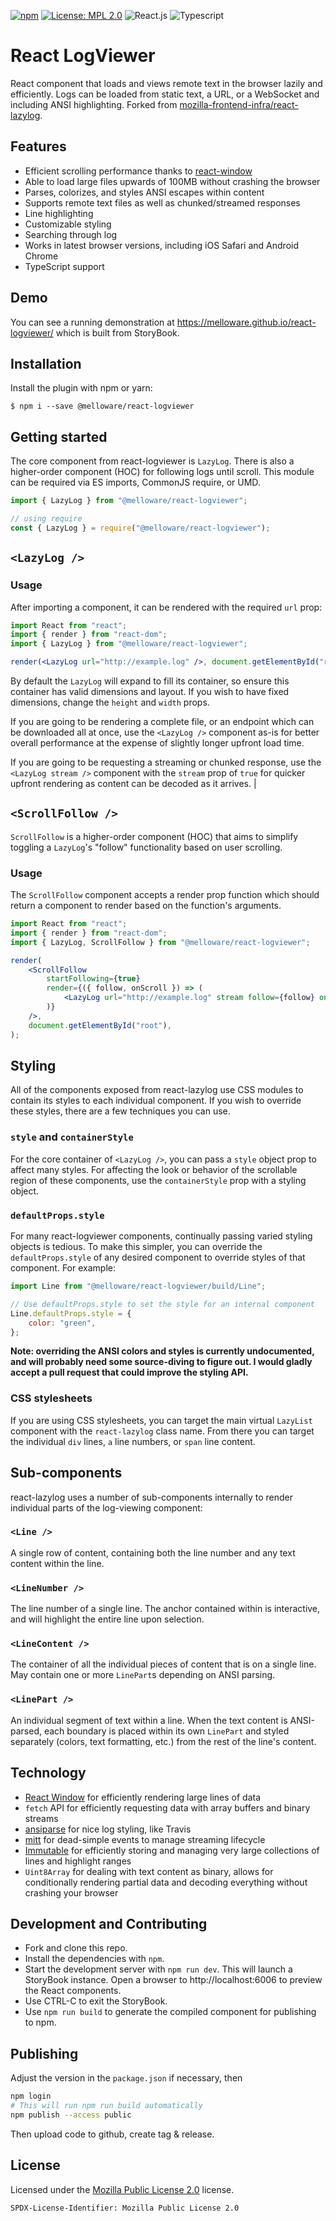 [![npm](https://img.shields.io/npm/v/%40melloware%2Freact-logviewer?style=for-the-badge&color=green)](https://www.npmjs.com/package/@melloware/react-logviewer)
[![License: MPL 2.0](https://img.shields.io/badge/License-MPL_2.0-yellow.svg?style=for-the-badge)](https://opensource.org/licenses/MPL-2.0)
![React.js](https://img.shields.io/badge/react-%2320232a.svg?style=for-the-badge&logo=react&logoColor=%2361DAFB)
![Typescript](https://img.shields.io/badge/typescript-%23323330.svg?style=for-the-badge&logo=typescript&logoColor=%23F7DF1E) 

# React LogViewer

React component that loads and views remote text in the browser lazily and efficiently. Logs can be loaded from static text, a URL, or a WebSocket and including ANSI highlighting.
Forked from [mozilla-frontend-infra/react-lazylog](https://github.com/mozilla-frontend-infra/react-lazylog).

## Features

-   Efficient scrolling performance thanks to [react-window](https://github.com/bvaughn/react-window)
-   Able to load large files upwards of 100MB without crashing the browser
-   Parses, colorizes, and styles ANSI escapes within content
-   Supports remote text files as well as chunked/streamed responses
-   Line highlighting
-   Customizable styling
-   Searching through log
-   Works in latest browser versions, including iOS Safari and Android Chrome
-   TypeScript support

## Demo

You can see a running demonstration at https://melloware.github.io/react-logviewer/ which is built from StoryBook.

## Installation

Install the plugin with npm or yarn:

```shell
$ npm i --save @melloware/react-logviewer
```

## Getting started

The core component from react-logviewer is `LazyLog`. There is also a higher-order component (HOC) for
following logs until scroll. This module can be required via ES imports, CommonJS require, or UMD.

```js
import { LazyLog } from "@melloware/react-logviewer";

// using require
const { LazyLog } = require("@melloware/react-logviewer");
```

## `<LazyLog />`

### Usage

After importing a component, it can be rendered with the required `url` prop:

```jsx
import React from "react";
import { render } from "react-dom";
import { LazyLog } from "@melloware/react-logviewer";

render(<LazyLog url="http://example.log" />, document.getElementById("root"));
```

By default the `LazyLog` will expand to fill its container, so ensure this container has valid dimensions and layout.
If you wish to have fixed dimensions, change the `height` and `width` props.

If you are going to be rendering a complete file, or an endpoint which can be downloaded all at once, use the
`<LazyLog />` component as-is for better overall performance at the expense of slightly longer upfront load time.

If you are going to be requesting a streaming or chunked response, use the `<LazyLog stream />` component with the
`stream` prop of `true` for quicker upfront rendering as content can be decoded as it arrives.                                                                                                                     |

## `<ScrollFollow />`

`ScrollFollow` is a higher-order component (HOC) that aims to simplify toggling a `LazyLog`'s
"follow" functionality based on user scrolling.

### Usage

The `ScrollFollow` component accepts a render prop function which should return a component to render based on the
function's arguments.

```jsx
import React from "react";
import { render } from "react-dom";
import { LazyLog, ScrollFollow } from "@melloware/react-logviewer";

render(
    <ScrollFollow
        startFollowing={true}
        render={({ follow, onScroll }) => (
            <LazyLog url="http://example.log" stream follow={follow} onScroll={onScroll} />
        )}
    />,
    document.getElementById("root"),
);
```

## Styling

All of the components exposed from react-lazylog use CSS modules to contain its styles to each individual component. If
you wish to override these styles, there are a few techniques you can use.

### `style` and `containerStyle`

For the core container of `<LazyLog />`, you can pass a `style` object prop to affect many styles.
For affecting the look or behavior of the scrollable region of these components, use the `containerStyle` prop with a
styling object.

### `defaultProps.style`

For many react-logviewer components, continually passing varied styling objects is tedious. To make this simpler, you can
override the `defaultProps.style` of any desired component to override styles of that component. For example:

```jsx
import Line from "@melloware/react-logviewer/build/Line";

// Use defaultProps.style to set the style for an internal component
Line.defaultProps.style = {
    color: "green",
};
```

**Note: overriding the ANSI colors and styles is currently undocumented, and will probably need some source-diving to
figure out. I would gladly accept a pull request that could improve the styling API.**

### CSS stylesheets

If you are using CSS stylesheets, you can target the main virtual `LazyList` component with the `react-lazylog`
class name. From there you can target the individual `div` lines, `a` line numbers, or `span` line content.

## Sub-components

react-lazylog uses a number of sub-components internally to render individual parts of the log-viewing component:

### `<Line />`

A single row of content, containing both the line number and any text content within the line.

### `<LineNumber />`

The line number of a single line. The anchor contained within is interactive, and will highlight the entire line upon
selection.

### `<LineContent />`

The container of all the individual pieces of content that is on a single line. May contain one or more `LinePart`s
depending on ANSI parsing.

### `<LinePart />`

An individual segment of text within a line. When the text content is ANSI-parsed, each boundary is placed within its
own `LinePart` and styled separately (colors, text formatting, etc.) from the rest of the line's content.

## Technology

-   [React Window](https://github.com/bvaughn/react-window) for efficiently rendering large lines of data
-   `fetch` API for efficiently requesting data with array buffers and binary streams
-   [ansiparse](https://www.npmjs.com/package/ansiparse) for nice log styling, like Travis
-   [mitt](https://www.npmjs.com/package/mitt) for dead-simple events to manage streaming lifecycle
-   [Immutable](https://www.npmjs.com/package/immutable) for efficiently storing and managing very large collections of lines and highlight ranges
-   `Uint8Array` for dealing with text content as binary, allows for conditionally rendering partial data and decoding everything without crashing your browser

## Development and Contributing

-   Fork and clone this repo.
-   Install the dependencies with `npm`.
-   Start the development server with `npm run dev`. This will launch a StoryBook instance.
    Open a browser to http://localhost:6006 to preview the React components.
-   Use CTRL-C to exit the StoryBook.
-   Use `npm run build` to generate the compiled component for publishing to npm.
  
## Publishing

Adjust the version in the `package.json` if necessary, then

```bash
npm login
# This will run npm run build automatically
npm publish --access public
```

Then upload code to github, create tag & release.

## License

Licensed under the [Mozilla Public License 2.0](https://opensource.org/license/mpl-2-0/) license.

`SPDX-License-Identifier: Mozilla Public License 2.0`

